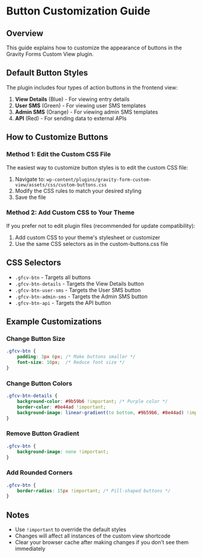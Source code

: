 # Button Customization Guide

## Overview
This guide explains how to customize the appearance of buttons in the Gravity Forms Custom View plugin.

## Default Button Styles
The plugin includes four types of action buttons in the frontend view:

1. **View Details** (Blue) - For viewing entry details
2. **User SMS** (Green) - For viewing user SMS templates
3. **Admin SMS** (Orange) - For viewing admin SMS templates
4. **API** (Red) - For sending data to external APIs

## How to Customize Buttons

### Method 1: Edit the Custom CSS File
The easiest way to customize button styles is to edit the custom CSS file:

1. Navigate to: `wp-content/plugins/gravity-form-custom-view/assets/css/custom-buttons.css`
2. Modify the CSS rules to match your desired styling
3. Save the file

### Method 2: Add Custom CSS to Your Theme
If you prefer not to edit plugin files (recommended for update compatibility):

1. Add custom CSS to your theme's stylesheet or customizer
2. Use the same CSS selectors as in the custom-buttons.css file

## CSS Selectors

- `.gfcv-btn` - Targets all buttons
- `.gfcv-btn-details` - Targets the View Details button
- `.gfcv-btn-user-sms` - Targets the User SMS button
- `.gfcv-btn-admin-sms` - Targets the Admin SMS button
- `.gfcv-btn-api` - Targets the API button

## Example Customizations

### Change Button Size
```css
.gfcv-btn {
    padding: 3px 6px; /* Make buttons smaller */
    font-size: 10px;  /* Reduce font size */
}
```

### Change Button Colors
```css
.gfcv-btn-details {
    background-color: #9b59b6 !important; /* Purple color */
    border-color: #8e44ad !important;
    background-image: linear-gradient(to bottom, #9b59b6, #8e44ad) !important;
}
```

### Remove Button Gradient
```css
.gfcv-btn {
    background-image: none !important;
}
```

### Add Rounded Corners
```css
.gfcv-btn {
    border-radius: 15px !important; /* Pill-shaped buttons */
}
```

## Notes
- Use `!important` to override the default styles
- Changes will affect all instances of the custom view shortcode
- Clear your browser cache after making changes if you don't see them immediately